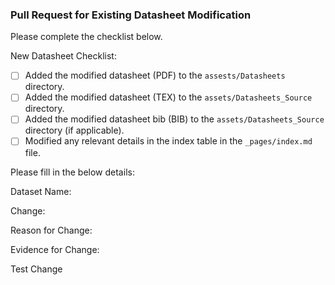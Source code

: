 ### Pull Request for Existing Datasheet Modification

Please complete the checklist below.

New Datasheet Checklist:

- [ ] Added the modified datasheet (PDF) to the `assests/Datasheets` directory.
- [ ] Added the modified datasheet (TEX) to the `assets/Datasheets_Source` directory.
- [ ] Added the modified datasheet bib (BIB) to the `assets/Datasheets_Source` directory (if applicable).
- [ ] Modified any relevant details in the index table in the `_pages/index.md` file.

Please fill in the below details:

Dataset Name:

Change:

Reason for Change:

Evidence for Change:

Test Change